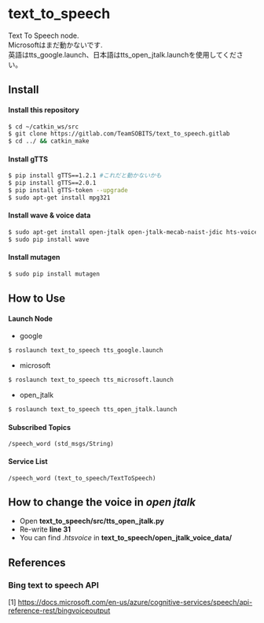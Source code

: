 # text_to_speech
Text To Speech node.  
Microsoftはまだ動かないです.  
英語はtts_google.launch、日本語はtts_open_jtalk.launchを使用してください。  
 


## Install
#### Install this repository
```bash
$ cd ~/catkin_ws/src
$ git clone https://gitlab.com/TeamSOBITS/text_to_speech.gitlab
$ cd ../ && catkin_make
```
#### Install gTTS
```bash
$ pip install gTTS==1.2.1 #これだと動かないかも
$ pip install gTTS==2.0.1
$ pip install gTTS-token --upgrade
$ sudo apt-get install mpg321
```
#### Install wave & voice data
```bash  
$ sudo apt-get install open-jtalk open-jtalk-mecab-naist-jdic hts-voice-nitech-jp-atr503-m001
$ sudo pip install wave  
```

#### Install mutagen
```bash
$ sudo pip install mutagen
```

## How to Use

#### Launch Node
- google
```bash
$ roslaunch text_to_speech tts_google.launch
```

- microsoft
```bash
$ roslaunch text_to_speech tts_microsoft.launch
```

- open_jtalk
```bash
$ roslaunch text_to_speech tts_open_jtalk.launch
```

#### Subscribed Topics
    /speech_word (std_msgs/String)

#### Service List
    /speech_word (text_to_speech/TextToSpeech)


## How to change the voice in _open jtalk_
  - Open **text_to_speech/src/tts_open_jtalk.py**
  - Re-write **line 31**
  - You can find _.htsvoice_ in **text_to_speech/open_jtalk_voice_data/**


## References

### Bing text to speech API

[1] https://docs.microsoft.com/en-us/azure/cognitive-services/speech/api-reference-rest/bingvoiceoutput
